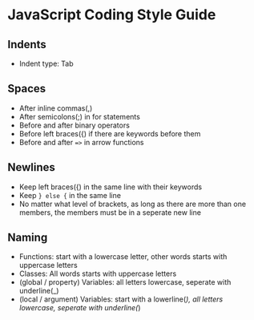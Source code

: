 # JavaScript Coding Style Guide
## Indents
- Indent type: Tab
## Spaces
- After inline commas(,)
- After semicolons(;) in for statements
- Before and after binary operators
- Before left braces({) if there are keywords before them
- Before and after `=>` in arrow functions
## Newlines
- Keep left braces({) in the same line with their keywords
- Keep `} else {` in the same line
- No matter what level of brackets, as long as there are more than one members, the members must be in a seperate new line
## Naming
- Functions: start with a lowercase letter, other words starts with uppercase letters
- Classes: All words starts with uppercase letters
- (global / property) Variables: all letters lowercase, seperate with underline(_)
- (local / argument) Variables: start with a lowerline(_), all letters lowercase, seperate with underline(_)